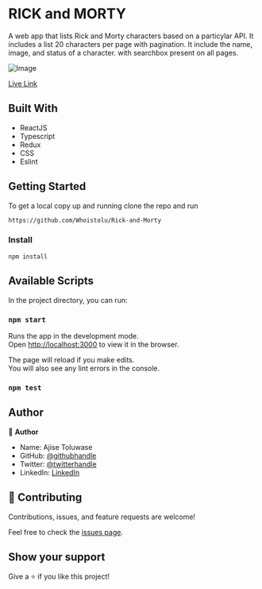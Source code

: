 # RICK and MORTY

A web app that lists Rick and Morty characters based on a particylar API. It includes a list 20 characters per page with pagination. It include the name, image, and status of a character. with searchbox present on all pages.


![Image](./img/)


[Live Link]()

## Built With

- ReactJS
- Typescript
- Redux
- CSS
- Eslint

## Getting Started

To get a local copy up and running clone the repo and run

```
https://github.com/Whoistolu/Rick-and-Morty

```

### Install

`npm install`

## Available Scripts

In the project directory, you can run:

### `npm start`

Runs the app in the development mode.\
Open [http://localhost:3000](http://localhost:3000) to view it in the browser.

The page will reload if you make edits.\
You will also see any lint errors in the console.

### `npm test`

## Author

👤 **Author**

- Name: Ajise Toluwase
- GitHub: [@githubhandle](https://github.com/Whoistolu)
- Twitter: [@twitterhandle](https://twitter.com/Littletolu)
- LinkedIn: [LinkedIn](https://www.linkedin.com/in/toluwase-ajise-9b40411b2/)

## 🤝 Contributing

Contributions, issues, and feature requests are welcome!

Feel free to check the [issues page](https://github.com/Whoistolu/Rick-and-Morty/issues).

## Show your support

Give a ⭐️ if you like this project!
